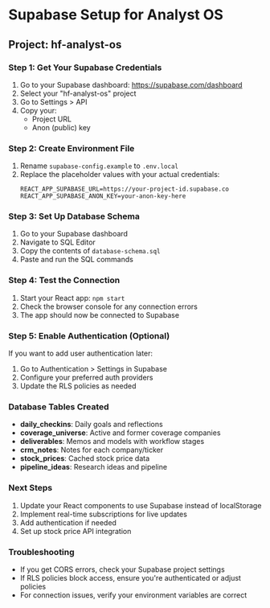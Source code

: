 # Supabase Setup for Analyst OS

## Project: hf-analyst-os

### Step 1: Get Your Supabase Credentials

1. Go to your Supabase dashboard: https://supabase.com/dashboard
2. Select your "hf-analyst-os" project
3. Go to Settings > API
4. Copy your:
   - Project URL
   - Anon (public) key

### Step 2: Create Environment File

1. Rename `supabase-config.example` to `.env.local`
2. Replace the placeholder values with your actual credentials:
   ```
   REACT_APP_SUPABASE_URL=https://your-project-id.supabase.co
   REACT_APP_SUPABASE_ANON_KEY=your-anon-key-here
   ```

### Step 3: Set Up Database Schema

1. Go to your Supabase dashboard
2. Navigate to SQL Editor
3. Copy the contents of `database-schema.sql`
4. Paste and run the SQL commands

### Step 4: Test the Connection

1. Start your React app: `npm start`
2. Check the browser console for any connection errors
3. The app should now be connected to Supabase

### Step 5: Enable Authentication (Optional)

If you want to add user authentication later:
1. Go to Authentication > Settings in Supabase
2. Configure your preferred auth providers
3. Update the RLS policies as needed

### Database Tables Created

- **daily_checkins**: Daily goals and reflections
- **coverage_universe**: Active and former coverage companies
- **deliverables**: Memos and models with workflow stages
- **crm_notes**: Notes for each company/ticker
- **stock_prices**: Cached stock price data
- **pipeline_ideas**: Research ideas and pipeline

### Next Steps

1. Update your React components to use Supabase instead of localStorage
2. Implement real-time subscriptions for live updates
3. Add authentication if needed
4. Set up stock price API integration

### Troubleshooting

- If you get CORS errors, check your Supabase project settings
- If RLS policies block access, ensure you're authenticated or adjust policies
- For connection issues, verify your environment variables are correct 